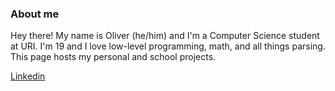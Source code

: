 ### About me

Hey there! My name is Oliver (he/him) and I'm a Computer Science student at URI. I'm 19 and I love low-level programming, math, and all things parsing. This page hosts my personal and school projects.


[Linkedin](https://www.linkedin.com/)
